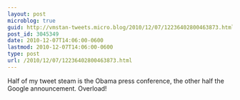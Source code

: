 ```yaml
---
layout: post
microblog: true
guid: http://vmstan-tweets.micro.blog/2010/12/07/12236402800463873.html
post_id: 3045349
date: 2010-12-07T14:06:00-0600
lastmod: 2010-12-07T14:06:00-0600
type: post
url: /2010/12/07/12236402800463873.html
---
```

Half of my tweet steam is the Obama press conference, the other half the Google announcement. Overload!
